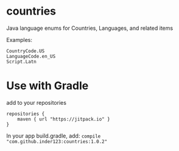 # countries
Java language enums for Countries, Languages, and related items

Examples:
```
CountryCode.US
LanguageCode.en_US
Script.Latn
```
# Use with Gradle
add to your repositories

```
repositories {
    maven { url "https://jitpack.io" }
}
```

In your app build.gradle, add:  `compile "com.github.inder123:countries:1.0.2"`
